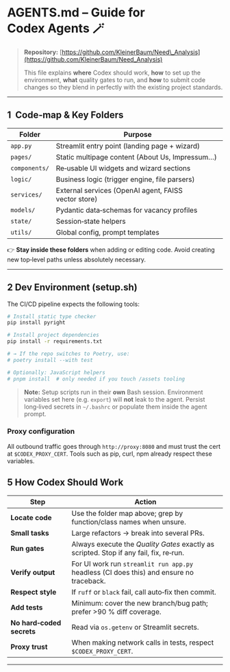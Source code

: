 # AGENTS.md – Guide for Codex Agents 🪄

> **Repository:** [https://github.com/KleinerBaum/Need\_Analysis](https://github.com/KleinerBaum/Need_Analysis)
>
> This file explains **where** Codex should work, **how** to set up the environment, **what** quality gates to run, and **how** to submit code changes so they blend in perfectly with the existing project standards.

---

## 1  Code‑map & Key Folders

| Folder        | Purpose                                              |
| ------------- | ---------------------------------------------------- |
| `app.py`      | Streamlit entry point (landing page + wizard)        |
| `pages/`      | Static multipage content (About Us, Impressum…)      |
| `components/` | Re‑usable UI widgets and wizard sections             |
| `logic/`      | Business logic (trigger engine, file parsers)        |
| `services/`   | External services (OpenAI agent, FAISS vector store) |
| `models/`     | Pydantic data‑schemas for vacancy profiles           |
| `state/`      | Session‑state helpers                                |
| `utils/`      | Global config, prompt templates                      |

👉 **Stay inside these folders** when adding or editing code. Avoid creating new top‑level paths unless absolutely necessary.

---

## 2  Dev Environment (setup.sh)

The CI/CD pipeline expects the following tools:

```bash
# Install static type checker
pip install pyright

# Install project dependencies
pip install -r requirements.txt

# → If the repo switches to Poetry, use:
# poetry install --with test

# Optionally: JavaScript helpers
# pnpm install  # only needed if you touch /assets tooling
```

> **Note:** Setup scripts run in their **own** Bash session. Environment variables set here (e.g. `export`) will **not** leak to the agent. Persist long‑lived secrets in `~/.bashrc` or populate them inside the agent prompt.

### Proxy configuration


All outbound traffic goes through `http://proxy:8080` and must trust the cert at `$CODEX_PROXY_CERT`. Tools such as pip, curl, npm already respect these variables.

## 5  How Codex Should Work

| Step                      | Action                                                                                  |
| ------------------------- | --------------------------------------------------------------------------------------- |
| **Locate code**           | Use the folder map above; grep by function/class names when unsure.                     |
| **Small tasks**           | Large refactors → break into several PRs.                                               |
| **Run gates**             | Always execute the *Quality Gates* exactly as scripted. Stop if any fail, fix, re‑run.  |
| **Verify output**         | For UI work run `streamlit run app.py` headless (CI does this) and ensure no traceback. |
| **Respect style**         | If `ruff` or `black` fail, call auto‑fix then commit.                                   |
| **Add tests**             | Minimum: cover the new branch/bug path; prefer >90 % diff coverage.                     |
| **No hard‑coded secrets** | Read via `os.getenv` or Streamlit secrets.                                              |
| **Proxy trust**           | When making network calls in tests, respect `$CODEX_PROXY_CERT`.                        |

---

